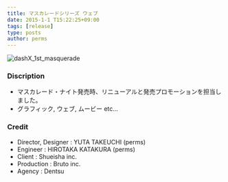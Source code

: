 ```yaml
---
title: マスカレードシリーズ ウェブ
date: 2015-1-1 T15:22:25+09:00
tags: [release]
type: posts
author: perms
---
```


![dashX_1st_masquerade](/img/works/masquerade.png "masquerade")

### Discription
- マスカレード・ナイト発売時、リニューアルと発売プロモーションを担当しました。
- グラフィック, ウェブ, ムービー etc...

<!-- ### Award
- WIRED CREATIVE HACK AWARD BEST PRESENTATION (2014) -->

### Credit
- Director, Designer : YUTA TAKEUCHI (perms)
- Engineer : HIROTAKA KATAKURA (perms)
- Client : Shueisha inc.
- Production : Bruto inc.
- Agency : Dentsu

<!-- ### Demo Movie
<iframe src="https://player.vimeo.com/video/83606253" width="720" height="405" frameborder="0" webkitallowfullscreen mozallowfullscreen allowfullscreen></iframe> -->
